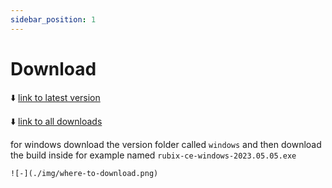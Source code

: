 ```yaml
---
sidebar_position: 1
---
```


# Download

:arrow_down: [link to latest version](https://drive.google.com/drive/folders/1EY1bF_T503HGjCt3KOKtp5LyakRAAj5Z)

:arrow_down: [link to all downloads](https://drive.google.com/drive/folders/1slMWRrk0-apIV1HEBnewk-_PWTgDcmn8)


for windows download the version folder called `windows` and then download the build inside for example named `rubix-ce-windows-2023.05.05.exe`


`![-](./img/where-to-download.png)`

